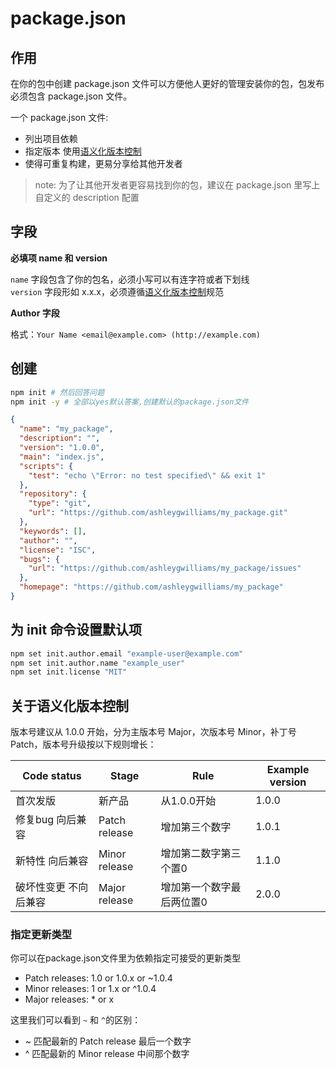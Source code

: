 # package.json

## 作用

在你的包中创建 package.json 文件可以方便他人更好的管理安装你的包，包发布必须包含 package.json 文件。

一个 package.json 文件:

- 列出项目依赖
- 指定版本 使用[语义化版本控制](https://docs.npmjs.com/about-semantic-versioning)
- 使得可重复构建，更易分享给其他开发者

> note: 为了让其他开发者更容易找到你的包，建议在 package.json 里写上自定义的 description 配置

## 字段

**必填项 name 和 version**

`name` 字段包含了你的包名，必须小写可以有连字符或者下划线\
`version` 字段形如 x.x.x，必须遵循[语义化版本控制](https://docs.npmjs.com/about-semantic-versioning)规范

**Author 字段**

格式：`Your Name <email@example.com> (http://example.com)`

## 创建

```bash
npm init # 然后回答问题
npm init -y # 全部以yes默认答案,创建默认的package.json文件
```

```json
{
  "name": "my_package",
  "description": "",
  "version": "1.0.0",
  "main": "index.js",
  "scripts": {
    "test": "echo \"Error: no test specified\" && exit 1"
  },
  "repository": {
    "type": "git",
    "url": "https://github.com/ashleygwilliams/my_package.git"
  },
  "keywords": [],
  "author": "",
  "license": "ISC",
  "bugs": {
    "url": "https://github.com/ashleygwilliams/my_package/issues"
  },
  "homepage": "https://github.com/ashleygwilliams/my_package"
}
```

## 为 init 命令设置默认项

```bash
npm set init.author.email "example-user@example.com"
npm set init.author.name "example_user"
npm set init.license "MIT"
```

## 关于语义化版本控制

版本号建议从 1.0.0 开始，分为主版本号 Major，次版本号 Minor，补丁号 Patch，版本号升级按以下规则增长：

| Code status           | Stage         | Rule                      | Example version |
| --------------------- | ------------- | ------------------------- | --------------- |
| 首次发版              | 新产品        | 从1.0.0开始               | 1.0.0           |
| 修复bug 向后兼容      | Patch release | 增加第三个数字            | 1.0.1           |
| 新特性 向后兼容       | Minor release | 增加第二数字第三个置0     | 1.1.0           |
| 破坏性变更 不向后兼容 | Major release | 增加第一个数字最后两位置0 | 2.0.0           |

### 指定更新类型

你可以在package.json文件里为依赖指定可接受的更新类型

- Patch releases: 1.0 or 1.0.x or ~1.0.4
- Minor releases: 1 or 1.x or ^1.0.4
- Major releases: * or x

这里我们可以看到 `~` 和 `^`的区别：
- ~ 匹配最新的 Patch release 最后一个数字
- ^ 匹配最新的 Minor release 中间那个数字
